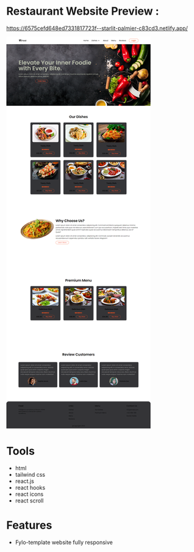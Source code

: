 # Restaurant Website Preview :

https://6575cefd648ed7331817723f--starlit-palmier-c83cd3.netlify.app/

<img src="./image_.png"> <br>

# Tools

- html <br>
- tailwind css <br>
- react.js <br>
- react hooks <br>
- react icons <br>
- react scroll <br>

# Features

- Fylo-template website fully responsive<br>
